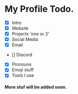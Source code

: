 # My Profile Todo. 

- [x] Intro
- [x] Website
- [x] Projects 'one or 2'
- [x] Social Media
- [x] Email
- [] Discord
- [x] Pronouns
- [x] Emoji stuff
- [x] Tools I use

#### More stuf will be added soon. 